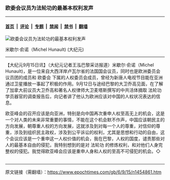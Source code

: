 ### 欧委会议员为法轮功的最基本权利发声

---

#### [首页](../../../..?n1454861) &nbsp;|&nbsp; [评论](../../../../../epoch-comment?n1454861) &nbsp;|&nbsp; [专题](../../../../../epoch-special?n1454861) &nbsp;|&nbsp; [禁闻](../../../../../epoch-news?n1454861) &nbsp;|&nbsp; [禁书](../../../../../books?n1454861) &nbsp;|&nbsp; [翻墙](https://github.com/gfw-breaker/nogfw/blob/master/README.md?n1454861)


<div><img alt="欧委会议员为法轮功的最基本权利发声" class="attachment-djy_600_400 size-djy_600_400 wp-post-image" src="https://i.epochtimes.com/assets/uploads/2006/09/609142147131030-600x400.jpg"/>
<div class="caption">
 <p>
  米歇尔·俞诺（Michel Hunault) (大纪元)
 </p>
</div></div><hr/><div class="post_content" id="artbody" itemprop="articleBody">
 <!-- article content begin -->
 <p>
  【大纪元9月15日讯】（大纪元记者王泓巴黎采访报道）米歇尔·俞诺（Michel Hunault)，是一位来自大西洋岸卢瓦尔省的法国国会议员，同时也是欧洲委员会议员团的成员和
  <ok href="https://www.epochtimes.com/gb/tag/%E6%AC%A7%E5%A7%94%E4%BC%9A.html">
   欧委会
  </ok>
  下属的人权委员会成员，曾经为新唐人电视节目能在亚洲通过卫星播放一事起了积极的作用。9月12日与途经巴黎的大卫乔高见面，在了解了加拿大前议员大卫乔高和著名人权律师大卫麦塔斯撰写的中共活体摘取
  <ok href="https://www.epochtimes.com/gb/tag/%E6%B3%95%E8%BD%AE%E5%8A%9F.html">
   法轮功
  </ok>
  学员器官的调查报告后，向记者讲了他认为欧洲应该对中国的人权状况表达的信息。
 </p>
 <p>
  欧亚峰会的召开应该是向亚洲，特别是向中国再次重申人权至高无上的机会，这是一个对人类的未来非常重要的事情，不能在这个机会默不作声，中国应该朝民主的方向发展，朝尊重人权的方向发展，这就涉及到对每一个人的尊重，对信仰的尊重，涉及到组织民主政权，涉及到公平诉讼的权利，尤其是思想和行动的自由，这个会议应该是一个重申这一人权价值的机会，我在巴黎，人权的国度，谴责那些对人的最基本自由的侵犯，我特别想到的是对
  <ok href="https://www.epochtimes.com/gb/tag/%E6%B3%95%E8%BD%AE%E5%8A%9F.html">
   法轮功
  </ok>
  的修炼权利，和对他们人身完整权的侵犯。我觉得欧亚峰会应该是重申人身和人权的至高不可侵犯的机会。◇
  <font color="#ffffff">
   (http://www.dajiyuan.com)
  </font>
 </p>
 <!-- article content end -->
 <div id="below_article_ad">
 </div>
</div>


---

原文链接（需翻墙）：https://www.epochtimes.com/gb/6/9/15/n1454861.htm